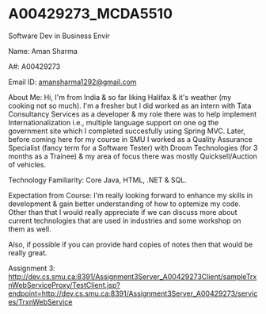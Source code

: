 # A00429273_MCDA5510
Software Dev in Business Envir

Name: Aman Sharma

A#: A00429273

Email ID: amansharma1292@gmail.com

About Me:
Hi, I'm from India & so far liking Halifax & it's weather (my cooking not so much).
I'm a fresher but I did worked as an intern with Tata Consultancy Services as a developer & my role there was to help implement Internationalization i.e., multiple language support on one og the government site which I completed succesfully using Spring MVC.
Later, before coming here for my course in SMU I worked as a Quality Assurance Specialist (fancy term for a Software Tester) with Droom Technologies (for 3 months as a Trainee) & my area of focus there was mostly Quicksell/Auction of vehicles. 

Technology Familiarity: Core Java, HTML, .NET & SQL.

Expectation from Course: I'm really looking forward to enhance my skills in development & gain better understanding of how to optemize my code. Other than that I would really appreciate if we can discuss more about current technologies that are used in industries and some workshop on them as well.

Also, if possible if you can provide hard copies of notes then that would be really great.

Assignment 3: http://dev.cs.smu.ca:8391/Assignment3Server_A00429273Client/sampleTrxnWebServiceProxy/TestClient.jsp?endpoint=http://dev.cs.smu.ca:8391/Assignment3Server_A00429273/services/TrxnWebService

